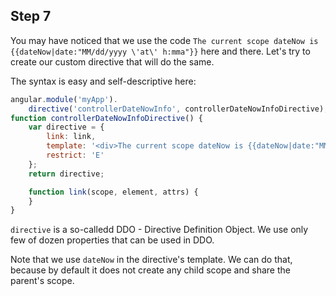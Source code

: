 ## Step 7

You may have noticed that we use the code `The current scope dateNow is {{dateNow|date:"MM/dd/yyyy \'at\' h:mma"}}` here and there. Let's try to create our custom directive that will do the same.

The syntax is easy and self-descriptive here:

```js
angular.module('myApp').
    directive('controllerDateNowInfo', controllerDateNowInfoDirective);
function controllerDateNowInfoDirective() {
    var directive = {
        link: link,
        template: '<div>The current scope dateNow is {{dateNow|date:"MM/dd/yyyy \'at\' h:mma"}}</div>',
        restrict: 'E'
    };
    return directive;

    function link(scope, element, attrs) {
    }
}
```

`directive` is a so-calledd DDO - Directive Definition Object. We use only few of dozen properties that can be used in DDO.

Note that we use `dateNow` in the directive's template. We can do that, because by default it does not create any child scope and share the parent's scope.